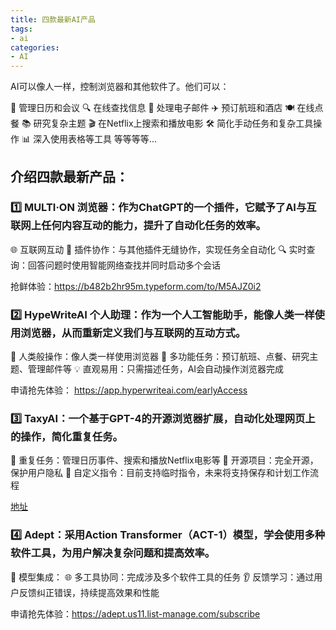 ```yaml
---
title: 四款最新AI产品
tags: 
- ai
categories:
- AI
---
```

AI可以像人一样，控制浏览器和其他软件了。他们可以：

📅 管理日历和会议
🔍 在线查找信息
📧 处理电子邮件
✈️ 预订航班和酒店
🍽 在线点餐
📚 研究复杂主题
🎬 在Netflix上搜索和播放电影
🛠 简化手动任务和复杂工具操作
📊 深入使用表格等工具
等等等等...

## 介绍四款最新产品：

### 1️⃣ MULTI·ON 浏览器：作为ChatGPT的一个插件，它赋予了AI与互联网上任何内容互动的能力，提升了自动化任务的效率。
🌐 互联网互动
🔗 插件协作：与其他插件无缝协作，实现任务全自动化
🔍 实时查询：回答问题时使用智能网络查找并同时启动多个会话

 抢鲜体验：https://b482b2hr95m.typeform.com/to/M5AJZ0i2
 
### 2️⃣ HypeWriteAI 个人助理：作为一个人工智能助手，能像人类一样使用浏览器，从而重新定义我们与互联网的互动方式。

🚶 人类般操作：像人类一样使用浏览器
🎯 多功能任务：预订航班、点餐、研究主题、管理邮件等
💡 直观易用：只需描述任务，AI会自动操作浏览器完成

 申请抢先体验： https://app.hyperwriteai.com/earlyAccess 

### 3️⃣ TaxyAI：一个基于GPT-4的开源浏览器扩展，自动化处理网页上的操作，简化重复任务。

🔄 重复任务：管理日历事件、搜索和播放Netflix电影等
📖 开源项目：完全开源，保护用户隐私
📌 自定义指令：目前支持临时指令，未来将支持保存和计划工作流程

[地址](https://github.com/jk1ng/taxyai-browser-extension)

### 4️⃣ Adept：采用Action Transformer（ACT-1）模型，学会使用多种软件工具，为用户解决复杂问题和提高效率。

🧩 模型集成：
🌐 多工具协同：完成涉及多个软件工具的任务
👂 反馈学习：通过用户反馈纠正错误，持续提高效果和性能

 申请抢先体验：https://adept.us11.list-manage.com/subscribe